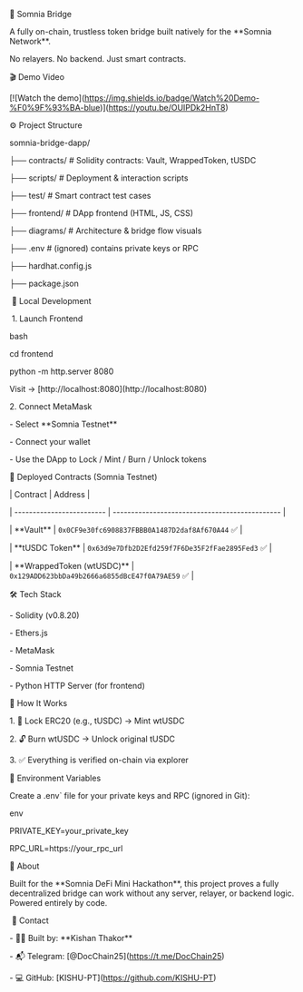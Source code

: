 🌉 Somnia Bridge



A fully on-chain, trustless token bridge built natively for the \*\*Somnia Network\*\*.  

No relayers. No backend. Just smart contracts.





🎬 Demo Video  

\[!\[Watch the demo](https://img.shields.io/badge/Watch%20Demo-%F0%9F%93%BA-blue)](https://youtu.be/OUIPDk2HnT8)





⚙️ Project Structure





somnia-bridge-dapp/

├── contracts/       # Solidity contracts: Vault, WrappedToken, tUSDC

├── scripts/         # Deployment \& interaction scripts

├── test/            # Smart contract test cases

├── frontend/        # DApp frontend (HTML, JS, CSS)

├── diagrams/        # Architecture \& bridge flow visuals

├── .env             # (ignored) contains private keys or RPC

├── hardhat.config.js

├── package.json







&nbsp;🚀 Local Development



&nbsp;1. Launch Frontend



bash

cd frontend

python -m http.server 8080





Visit → \[http://localhost:8080](http://localhost:8080)



2\. Connect MetaMask



\- Select \*\*Somnia Testnet\*\*

\- Connect your wallet

\- Use the DApp to Lock / Mint / Burn / Unlock tokens





🔗 Deployed Contracts (Somnia Testnet)



| Contract                  | Address                                        |

| ------------------------- | ---------------------------------------------- |

| \*\*Vault\*\*                 | `0x0CF9e30fc6908837FBBB0A1487D2daf8Af670A44` ✅ |

| \*\*tUSDC Token\*\*           | `0x63d9e7Dfb2D2Efd259f7F6De35F2fFae2895Fed3` ✅ |

| \*\*WrappedToken (wtUSDC)\*\* | `0x129ADD623bbDa49b2666a6855dBcE47f0A79AE59` ✅ |





🛠 Tech Stack



\- Solidity (v0.8.20)

\- Ethers.js

\- MetaMask

\- Somnia Testnet

\- Python HTTP Server (for frontend)





🧪 How It Works



1\. 🔐 Lock ERC20 (e.g., tUSDC) → Mint wtUSDC  

2\. 🔓 Burn wtUSDC → Unlock original tUSDC  

3\. ✅ Everything is verified on-chain via explorer





📂 Environment Variables



Create a .env` file for your private keys and RPC (ignored in Git):



env

PRIVATE\_KEY=your\_private\_key

RPC\_URL=https://your\_rpc\_url





🧠 About



Built for the \*\*Somnia DeFi Mini Hackathon\*\*, this project proves a fully decentralized bridge can work without any server, relayer, or backend logic. Powered entirely by code.





&nbsp;📩 Contact



\- 👨‍💻 Built by: \*\*Kishan Thakor\*\*

\- 📬 Telegram: \[@DocChain25](https://t.me/DocChain25)

\- 💻 GitHub: \[KISHU-PT](https://github.com/KISHU-PT)



